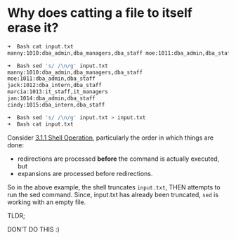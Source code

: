 #  Why does catting a file to itself erase it?
```sh
➜  Bash cat input.txt
manny:1010:dba_admin,dba_managers,dba_staff moe:1011:dba_admin,dba_staff jack:1012:dba_intern,dba_staff marcia:1013:it_staff,it_managers jan:1014:dba_admin,dba_staff cindy:1015:dba_intern,dba_staff

➜  Bash sed 's/ /\n/g' input.txt
manny:1010:dba_admin,dba_managers,dba_staff
moe:1011:dba_admin,dba_staff
jack:1012:dba_intern,dba_staff
marcia:1013:it_staff,it_managers
jan:1014:dba_admin,dba_staff
cindy:1015:dba_intern,dba_staff

➜  Bash sed 's/ /\n/g' input.txt > input.txt
➜  Bash cat input.txt
```


Consider [3.1.1 Shell Operation](https://www.gnu.org/software/bash/manual/bash.html#Shell-Operation), particularly the order in which things are done:

-   redirections are processed **before** the command is actually executed, but
-   expansions are processed before redirections.

So in the above example, the shell truncates `input.txt`, THEN attempts to run the sed command. Since, input.txt has already been truncated, `sed` is working with an empty file.

TLDR;

DON'T DO THIS :) 